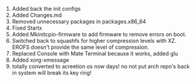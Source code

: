 1. Added back the init configs
2. Added Changes.md
3. Removed unnecessary packages in packages.x86_64
4. Fixed Startx
5. Added Mkinitcpio-firmware to add firmware to remove errors on boot.  
6. Switched back to squashfs for higher compression levels with XZ. EROFS doesn't provide the same level of compression.
7. Replaced Console with Mate Terminal because it works, added glu
8. Added xorg-xmessage
9. totally converted to acreetion os now days!  no not put arch repo's back in system will break its key ring!

